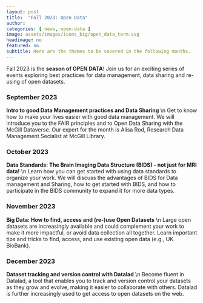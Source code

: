 ```yaml
---
layout: post
title:  "Fall 2023: Open Data"
author: 
categories: [ news, open-data ]
image: assets/images/icons_big/open_data_term.svg
headimage: no
featured: no
subtitle: Here are the themes to be covered in the following months.
---
```


Fall 2023 is the **season of OPEN DATA**! Join us for an exciting series of events exploring
best practices for data management, data sharing and re-using of open datasets.

### September 2023
**Intro to good Data Management practices and Data Sharing** \n
Get to know how to make your lives easier with good data management. We will introduce you to the FAIR principles 
and to Open Data Sharing with the McGill Dataverse. Our expert for the month is Alisa Rod, Research Data Management 
Secialist at McGill Library.

### October 2023
**Data Standards: The Brain Imaging Data Structure (BIDS) - not just for MRI data!** \n
Learn how you can get started with using data standards to organize your work. We will discuss the advantages of BIDS 
for Data management and Sharing, how to get started with BIDS, and how to participate in the BIDS community to expand 
it for more data types. 

### November 2023
**Big Data: How to find, access and (re-)use Open Datasets** \n
Large open datasets are increasingly available and could complement your work to make it more impactful, or avoid 
data collection all together. Learn important tips and tricks to find, access, and use existing open data 
(e.g., UK BioBank).

### December 2023
**Dataset tracking and version control with Datalad** \n
Become fluent in Datalad, a tool that enables you to track and version control your datasets as they grow 
and evolve, making it easier to collaborate with others. Datalad is further increasingly used to get access to open 
datasets on the web. 
